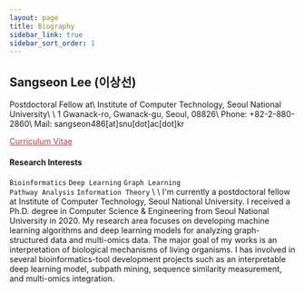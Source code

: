 ```yaml
---
layout: page
title: Biography
sidebar_link: true
sidebar_sort_order: 1
---
```

<!--
<p class="message">
  Sangseon Lee (이상선)
</p>
-->
## Sangseon Lee (이상선)
Postdoctoral Fellow at\\
Institute of Computer Technology, Seoul National University\\
\\
1 Gwanack-ro, Gwanack-gu, Seoul, 08826\\
Phone: +82-2-880-2860\\
Mail: sangseon486[at]snu[dot]ac[dot]kr

<a href="files/Sangseon_Lee_CV.pdf" style="color:#ac4142" download> Curriculum Vitae </a>

#### Research Interests
`Bioinformatics`  `Deep Learning` `Graph Learning`
<br>
`Pathway Analysis` `Information Theory`
\\
\\
I'm currently a postdoctoral fellow at Institute of Computer Technology, Seoul National University.
I received a Ph.D. degree in Computer Science & Engineering from Seoul National University in 2020.
My research area focuses on developing machine learning algorithms and deep learning models for analyzing graph-structured data and multi-omics data.
The major goal of my works is an interpretation of biological mechanisms of living organisms.
I has involved in several bioinformatics-tool development projects such as
an interpretable deep learning model, subpath mining, sequence similarity measurement, and multi-omics integration.


<!--
To make pages show up in the sidebar, add `sidebar_link: true` to the front
matter.
-->
